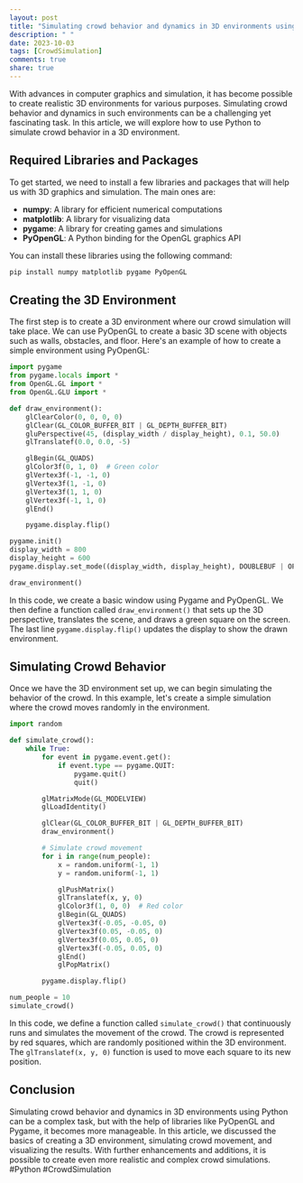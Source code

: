 ```yaml
---
layout: post
title: "Simulating crowd behavior and dynamics in 3D environments using Python"
description: " "
date: 2023-10-03
tags: [CrowdSimulation]
comments: true
share: true
---
```


With advances in computer graphics and simulation, it has become possible to create realistic 3D environments for various purposes. Simulating crowd behavior and dynamics in such environments can be a challenging yet fascinating task. In this article, we will explore how to use Python to simulate crowd behavior in a 3D environment.

## Required Libraries and Packages

To get started, we need to install a few libraries and packages that will help us with 3D graphics and simulation. The main ones are:

- **numpy**: A library for efficient numerical computations
- **matplotlib**: A library for visualizing data
- **pygame**: A library for creating games and simulations
- **PyOpenGL**: A Python binding for the OpenGL graphics API

You can install these libraries using the following command:

```python
pip install numpy matplotlib pygame PyOpenGL
```

## Creating the 3D Environment

The first step is to create a 3D environment where our crowd simulation will take place. We can use PyOpenGL to create a basic 3D scene with objects such as walls, obstacles, and floor. Here's an example of how to create a simple environment using PyOpenGL:

```python
import pygame
from pygame.locals import *
from OpenGL.GL import *
from OpenGL.GLU import *

def draw_environment():
    glClearColor(0, 0, 0, 0)
    glClear(GL_COLOR_BUFFER_BIT | GL_DEPTH_BUFFER_BIT)
    gluPerspective(45, (display_width / display_height), 0.1, 50.0)
    glTranslatef(0.0, 0.0, -5)

    glBegin(GL_QUADS)
    glColor3f(0, 1, 0)  # Green color
    glVertex3f(-1, -1, 0)
    glVertex3f(1, -1, 0)
    glVertex3f(1, 1, 0)
    glVertex3f(-1, 1, 0)
    glEnd()

    pygame.display.flip()

pygame.init()
display_width = 800
display_height = 600
pygame.display.set_mode((display_width, display_height), DOUBLEBUF | OPENGL)

draw_environment()
```

In this code, we create a basic window using Pygame and PyOpenGL. We then define a function called `draw_environment()` that sets up the 3D perspective, translates the scene, and draws a green square on the screen. The last line `pygame.display.flip()` updates the display to show the drawn environment.

## Simulating Crowd Behavior

Once we have the 3D environment set up, we can begin simulating the behavior of the crowd. In this example, let's create a simple simulation where the crowd moves randomly in the environment.

```python
import random

def simulate_crowd():
    while True:
        for event in pygame.event.get():
            if event.type == pygame.QUIT:
                pygame.quit()
                quit()

        glMatrixMode(GL_MODELVIEW)
        glLoadIdentity()

        glClear(GL_COLOR_BUFFER_BIT | GL_DEPTH_BUFFER_BIT)
        draw_environment()

        # Simulate crowd movement
        for i in range(num_people):
            x = random.uniform(-1, 1)
            y = random.uniform(-1, 1)

            glPushMatrix()
            glTranslatef(x, y, 0)
            glColor3f(1, 0, 0)  # Red color
            glBegin(GL_QUADS)
            glVertex3f(-0.05, -0.05, 0)
            glVertex3f(0.05, -0.05, 0)
            glVertex3f(0.05, 0.05, 0)
            glVertex3f(-0.05, 0.05, 0)
            glEnd()
            glPopMatrix()

        pygame.display.flip()

num_people = 10
simulate_crowd()
```

In this code, we define a function called `simulate_crowd()` that continuously runs and simulates the movement of the crowd. The crowd is represented by red squares, which are randomly positioned within the 3D environment. The `glTranslatef(x, y, 0)` function is used to move each square to its new position.

## Conclusion

Simulating crowd behavior and dynamics in 3D environments using Python can be a complex task, but with the help of libraries like PyOpenGL and Pygame, it becomes more manageable. In this article, we discussed the basics of creating a 3D environment, simulating crowd movement, and visualizing the results. With further enhancements and additions, it is possible to create even more realistic and complex crowd simulations. #Python #CrowdSimulation